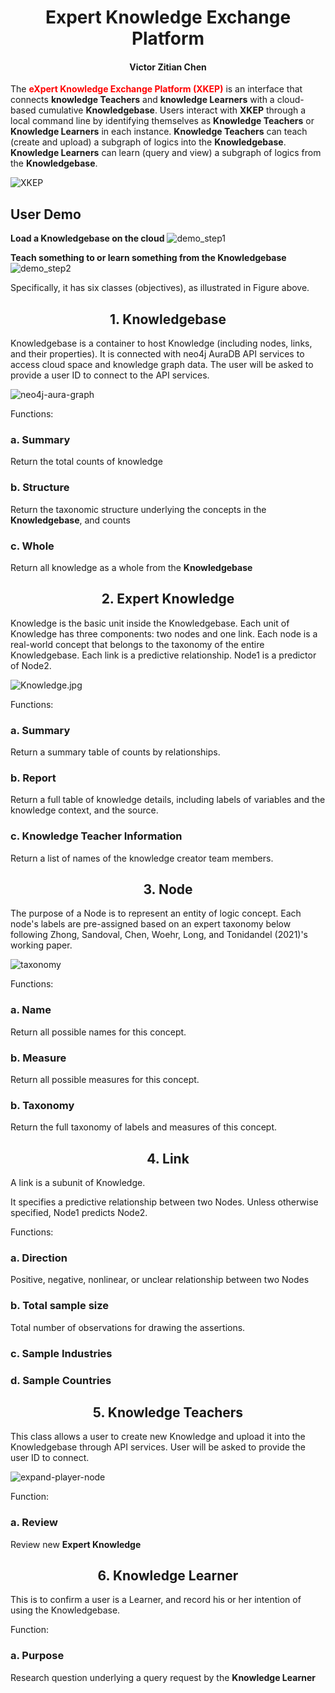 # <center>Expert Knowledge Exchange Platform</center> 
#### <center>Victor Zitian Chen</center>
The **<font color='red'>eXpert Knowledge Exchange Platform (XKEP)</font>** is an interface that connects **knowledge Teachers** and **knowledge Learners** with a cloud-based cumulative **Knowledgebase**. Users interact with **XKEP** through a local command line by identifying themselves as **Knowledge Teachers** or **Knowledge Learners** in each instance. **Knowledge Teachers** can teach (create and upload) a subgraph of logics into the **Knowledgebase**. **Knowledge Learners** can learn (query and view) a subgraph of logics from the **Knowledgebase**.

![XKEP](https://user-images.githubusercontent.com/89408945/138008436-d4b40442-f38e-425b-bb38-af77e28e263d.jpg)

## User Demo

**Load a Knowledgebase on the cloud**
![demo_step1](https://user-images.githubusercontent.com/59463770/138016499-68748e8d-74e1-4607-bba8-0644317af13d.gif)

**Teach something to or learn something from the Knowledgebase**
![demo_step2](https://user-images.githubusercontent.com/59463770/138017099-3582c3b7-90a1-4b8b-b343-9370033d7a14.gif)

Specifically, it has six classes (objectives), as illustrated in Figure above.

## <center>1.	Knowledgebase </center>
Knowledgebase is a container to host Knowledge (including nodes, links, and their properties).
It is connected with neo4j AuraDB API services to access cloud space and knowledge graph data.
The user will be asked to provide a user ID to connect to the API services.

![neo4j-aura-graph](https://dist.neo4j.com/wp-content/uploads/20191105083257/neo4j-aura-graph.jpg)

Functions:

### a. Summary
Return the total counts of knowledge

### b. Structure
Return the taxonomic structure underlying the concepts in the **Knowledgebase**, and counts

### c. Whole
Return all knowledge as a whole from the **Knowledgebase**

## <center>2.	Expert Knowledge</center>
Knowledge is the basic unit inside the Knowledgebase. 
Each unit of Knowledge has three components: two nodes and one link. 
Each node is a real-world concept that belongs to the taxonomy of the entire Knowledgebase.
Each link is a predictive relationship. Node1 is a predictor of Node2.

![Knowledge.jpg](https://miro.medium.com/max/888/1*MPtzE8lfYXfeJ-Axv5Si_w.png)

Functions:

### a.	Summary
Return a summary table of counts by relationships.

### b.	Report
Return a full table of knowledge details, including labels of variables and the knowledge context, and the source.

### c.	Knowledge Teacher Information
Return a list of names of the knowledge creator team members.


## <center>3.	Node</center>
The purpose of a Node is to represent an entity of logic concept.
Each node's labels are pre-assigned based on an expert taxonomy below following Zhong, Sandoval, Chen, Woehr, Long, and Tonidandel (2021)'s working paper.

![taxonomy](https://user-images.githubusercontent.com/89408945/138008635-7ce5e007-6ff4-4836-9397-c833537826af.jpg)

Functions:

### a.	Name
Return all possible names for this concept.

### b. Measure
Return all possible measures for this concept.

### b.	Taxonomy
Return the full taxonomy of labels and measures of this concept.


## <center>4.	Link</center>
A link is a subunit of Knowledge.

It specifies a predictive relationship between two Nodes. 
Unless otherwise specified, Node1 predicts Node2.

Functions:

### a.	Direction
Positive, negative, nonlinear, or unclear relationship between two Nodes

### b.	Total sample size
Total number of observations for drawing the assertions.

### c.	Sample Industries

### d. Sample Countries



## <center>5.	Knowledge Teachers </center>
This class allows a user to create new Knowledge and upload it into the Knowledgebase through API services. 
User will be asked to provide the user ID to connect.

![expand-player-node](https://mk0sharpnotionswseoa.kinstacdn.com/wp-content/uploads/expand-player-node.gif)

Function:

### a.	Review
Review new **Expert Knowledge**



## <center>6.	Knowledge Learner </center>
This is to confirm a user is a Learner, and record his or her intention of using the Knowledgebase.

Function:

### a.	Purpose
Research question underlying a query request by the **Knowledge Learner**

